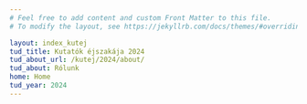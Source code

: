 ```yaml
---
# Feel free to add content and custom Front Matter to this file.
# To modify the layout, see https://jekyllrb.com/docs/themes/#overriding-theme-defaults

layout: index_kutej
tud_title: Kutatók éjszakája 2024 
tud_about_url: /kutej/2024/about/
tud_about: Rólunk
home: Home
tud_year: 2024
---
```

